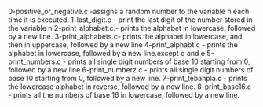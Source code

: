 0-positive_or_negative.c -assigns a random number to the variable n each time it is executed.
1-last_digit.c - print the last digit of the number stored in the variable n
2-print_alphabet.c.- prints the alphabet in lowercase, followed by a new line.
3-print_alphabets.c- prints the alphabet in lowercase, and then in uppercase, followed by a new line
4-print_alphabt.c - prints the alphabet in lowercase, followed by a new line.except q and e
5-print_numbers.c - prints all single digit numbers of base 10 starting from 0, followed by a new line
6-print_numberz.c - prints all single digit numbers of base 10 starting from 0, followed by a new line.
7-print_tebahpla.c - prints the lowercase alphabet in reverse, followed by a new line.
8-print_base16.c - prints all the numbers of base 16 in lowercase, followed by a new line.